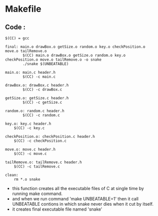 # Makefile

## Code :

    $(CC) = gcc

    final: main.o drawBox.o getSize.o random.o key.o checkPosition.o move.o tailRemove.o
            $(CC) main.o drawBox.o getSize.o random.o key.o checkPosition.o move.o tailRemove.o -o snake
            ./snake $(UNBEATABLE)

    main.o: main.c header.h
            $(CC) -c main.c

    drawBox.o: drawBox.c header.h
            $(CC) -c drawBox.c

    getSize.o: getSize.c header.h
            $(CC) -c getSize.c
            
    random.o: random.c header.h
            $(CC) -c random.c

    key.o: key.c header.h
        $(CC) -c key.c

    checkPosition.o: checkPosition.c header.h
        $(CC) -c checkPosition.c

    move.o: move.c header.h
        $(CC) -c move.c

    tailRemove.o: tailRemove.c header.h
        $(CC) -c tailRemove.c

    clean:
        rm *.o snake


* this function creates all the executable files of C at single time by running make command.
* and when we run command 'make UNBEATABLE=1' then it call UNBEATABLE contions in which snake never dies when it cut by itself.
* it creates final executable file named 'snake'
